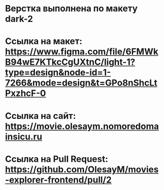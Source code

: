 # Верстка выполнена по макету dark-2
# Ссылка на макет: https://www.figma.com/file/6FMWkB94wE7KTkcCgUXtnC/light-1?type=design&node-id=1-7266&mode=design&t=GPo8nShcLtPxzhcF-0
# Ссылка на сайт: https://movie.olesaym.nomoredomainsicu.ru
# Ссылка на Pull Request: https://github.com/OlesayM/movies-explorer-frontend/pull/2